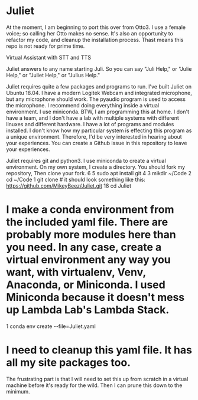 # Juliet
At the moment, I am beginning to port this over from Otto3.  I use a female voice; so calling her Otto makes no sense.  It's also an opportunity to refactor my code, and cleanup the installation process. Thast means this repo is not ready for prime time.

Virtual Assistant with STT and TTS

Juliet answers to any name starting Juli.  So you can say "Juli Help," or "Julie Help," or "Juliet Help," or "Julius Help."

Juliet requires quite a few packages and programs to run.  I've built Juliet on Ubuntu 18.04.  I have a modern Logitek Webcam and integrated microphone, but any microphone should work.  The pyaudio program is used to access the microphone.  I recommend doing everything inside a virtual environment.  I use miniconda.  BTW, I am programming this at home.  I don't have a team, and I don't have a lab with multiple systems with different linuxes and different hardware.  I have a lot of programs and modules installed.  I don't know how my particular system is effecting this program as a unique environment.  Therefore, I'd be very interested in hearing about your experiences.  You can create a Github issue in this repository to leave your experiences.  

Juliet requires git and python3. I use miniconda to create a virtual environment. On my own system, I create a directory.  You should fork my repository,  Then clone your fork. 
  6
  5 sudo apt install git
  4
  3 mikdir ~/Code
  2 cd ~/Code
  1 git clone <Insert your url of the forked repository here>  # it should look something like this:  https://github.com/MikeyBeez/Juliet.git
18  cd Juliet
# I make a conda environment from the included yaml file.  There are probably more modules here than you need.  In any case, create a virtual environment any way you want, with virtualenv, Venv, Anaconda, or Miniconda.  I used Miniconda because it doesn't mess up Lambda Lab's Lambda Stack. 
  1 conda env create --file=Juliet.yaml
  # I need to cleanup this yaml file.  It has all my site packages too.
  The frustrating part is that I will need to set this up from scratch in a virtual machine before it's ready for the wild.  Then I can prune this down to the minimum.   

